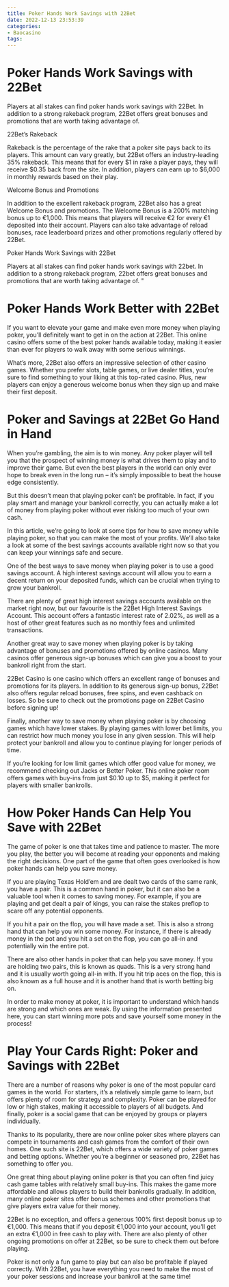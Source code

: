 ```yaml
---
title: Poker Hands Work Savings with 22Bet
date: 2022-12-13 23:53:39
categories:
- Baocasino
tags:
---
```



#  Poker Hands Work Savings with 22Bet

Players at all stakes can find poker hands work savings with 22Bet. In addition to a strong rakeback program, 22Bet offers great bonuses and promotions that are worth taking advantage of.

22Bet’s Rakeback

Rakeback is the percentage of the rake that a poker site pays back to its players. This amount can vary greatly, but 22Bet offers an industry-leading 35% rakeback. This means that for every $1 in rake a player pays, they will receive $0.35 back from the site. In addition, players can earn up to $6,000 in monthly rewards based on their play.

Welcome Bonus and Promotions

In addition to the excellent rakeback program, 22Bet also has a great Welcome Bonus and promotions. The Welcome Bonus is a 200% matching bonus up to €1,000. This means that players will receive €2 for every €1 deposited into their account. Players can also take advantage of reload bonuses, race leaderboard prizes and other promotions regularly offered by 22Bet.

Poker Hands Work Savings with 22Bet

Players at all stakes can find poker hands work savings with 22bet. In addition to a strong rakeback program, 22bet offers great bonuses and promotions that are worth taking advantage of. 
"

#  Poker Hands Work Better with 22Bet

If you want to elevate your game and make even more money when playing poker, you’ll definitely want to get in on the action at 22Bet. This online casino offers some of the best poker hands available today, making it easier than ever for players to walk away with some serious winnings.

What’s more, 22Bet also offers an impressive selection of other casino games. Whether you prefer slots, table games, or live dealer titles, you’re sure to find something to your liking at this top-rated casino. Plus, new players can enjoy a generous welcome bonus when they sign up and make their first deposit.

#  Poker and Savings at 22Bet Go Hand in Hand

When you’re gambling, the aim is to win money. Any poker player will tell you that the prospect of winning money is what drives them to play and to improve their game. But even the best players in the world can only ever hope to break even in the long run – it’s simply impossible to beat the house edge consistently.

But this doesn’t mean that playing poker can’t be profitable. In fact, if you play smart and manage your bankroll correctly, you can actually make a lot of money from playing poker without ever risking too much of your own cash.

In this article, we’re going to look at some tips for how to save money while playing poker, so that you can make the most of your profits. We’ll also take a look at some of the best savings accounts available right now so that you can keep your winnings safe and secure.

One of the best ways to save money when playing poker is to use a good savings account. A high interest savings account will allow you to earn a decent return on your deposited funds, which can be crucial when trying to grow your bankroll.

There are plenty of great high interest savings accounts available on the market right now, but our favourite is the 22Bet High Interest Savings Account. This account offers a fantastic interest rate of 2.02%, as well as a host of other great features such as no monthly fees and unlimited transactions.

Another great way to save money when playing poker is by taking advantage of bonuses and promotions offered by online casinos. Many casinos offer generous sign-up bonuses which can give you a boost to your bankroll right from the start.

22Bet Casino is one casino which offers an excellent range of bonuses and promotions for its players. In addition to its generous sign-up bonus, 22Bet also offers regular reload bonuses, free spins, and even cashback on losses. So be sure to check out the promotions page on 22Bet Casino before signing up!

Finally, another way to save money when playing poker is by choosing games which have lower stakes. By playing games with lower bet limits, you can restrict how much money you lose in any given session. This will help protect your bankroll and allow you to continue playing for longer periods of time.

If you’re looking for low limit games which offer good value for money, we recommend checking out Jacks or Better Poker. This online poker room offers games with buy-ins from just $0.10 up to $5, making it perfect for players with smaller bankrolls.

#  How Poker Hands Can Help You Save with 22Bet

The game of poker is one that takes time and patience to master. The more you play, the better you will become at reading your opponents and making the right decisions. One part of the game that often goes overlooked is how poker hands can help you save money.

If you are playing Texas Hold’em and are dealt two cards of the same rank, you have a pair. This is a common hand in poker, but it can also be a valuable tool when it comes to saving money. For example, if you are playing and get dealt a pair of kings, you can raise the stakes preflop to scare off any potential opponents.

If you hit a pair on the flop, you will have made a set. This is also a strong hand that can help you win some money. For instance, if there is already money in the pot and you hit a set on the flop, you can go all-in and potentially win the entire pot.

There are also other hands in poker that can help you save money. If you are holding two pairs, this is known as quads. This is a very strong hand and it is usually worth going all-in with. If you hit trip aces on the flop, this is also known as a full house and it is another hand that is worth betting big on.

In order to make money at poker, it is important to understand which hands are strong and which ones are weak. By using the information presented here, you can start winning more pots and save yourself some money in the process!

# Play Your Cards Right: Poker and Savings with 22Bet

There are a number of reasons why poker is one of the most popular card games in the world. For starters, it’s a relatively simple game to learn, but offers plenty of room for strategy and complexity. Poker can be played for low or high stakes, making it accessible to players of all budgets. And finally, poker is a social game that can be enjoyed by groups or players individually.

Thanks to its popularity, there are now online poker sites where players can compete in tournaments and cash games from the comfort of their own homes. One such site is 22Bet, which offers a wide variety of poker games and betting options. Whether you’re a beginner or seasoned pro, 22Bet has something to offer you.

One great thing about playing online poker is that you can often find juicy cash game tables with relatively small buy-ins. This makes the game more affordable and allows players to build their bankrolls gradually. In addition, many online poker sites offer bonus schemes and other promotions that give players extra value for their money.

22Bet is no exception, and offers a generous 100% first deposit bonus up to €1,000. This means that if you deposit €1,000 into your account, you’ll get an extra €1,000 in free cash to play with. There are also plenty of other ongoing promotions on offer at 22Bet, so be sure to check them out before playing.

Poker is not only a fun game to play but can also be profitable if played correctly. With 22Bet, you have everything you need to make the most of your poker sessions and increase your bankroll at the same time!
